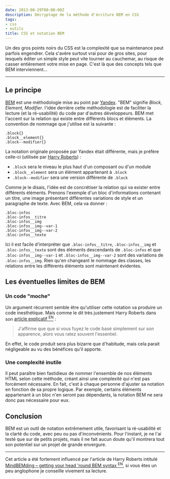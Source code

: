 ```yaml
---
date: 2013-08-29T00:00:00Z
description: Décryptage de la méthode d'écriture BEM en CSS
tags:
- css
- outils
title: CSS et notation BEM
---
```


Un des gros points noirs du CSS est la complexité que sa maintenance peut parfois engendrer. Cela s'avère surtout vrai pour de gros sites, pour lesquels éditer un simple style peut vite tourner au cauchemar, au risque de casser entièrement votre mise en page. C'est là que des concepts tels que BEM interviennent...

---

<h2>Le principe</h2>

<a href="http://bem.info/method/">BEM</a> est une méthodologie mise au point par <a href="http://www.yandex.com/">Yandex</a>. "BEM" signifie <em>Block, Element, Modifier</em>. l'idée derrière cette méthodologie est de faciliter la lecture (et la ré-usabilité) du code par d'autres développeurs. BEM met l'accent sur la relation qui existe entre différents blocs et éléments. La convention de nommage que j'utilise est la suivante&nbsp;:

<pre><code class="css">.block{}
.block__element{}
.block--modifier{}
</code></pre>

La notation originale proposée par Yandex était différente, mais je préfère celle-ci (utilisée par <a href="http://csswizardry.com/">Harry Roberts</a>)&nbsp;:

<ul>
<li><code>.block</code> sera le niveau le plus haut d'un composant ou d'un module</li>
<li><code>.block__element</code> sera un élément appartenant à <code>.block</code></li>
<li><code>.block--modifier</code> sera une version différente de <code>.block</code></li>
</ul>

Comme je le disais, l'idée est de concrétiser la relation qui va exister entre différents éléments. Prenons l'exemple d'un bloc d'informations contenant un titre, une image présentant différentes variations de style et un paragraphe de texte. Avec BEM, cela va donner&nbsp;:

<pre><code class="css">.bloc-infos
.bloc-infos__titre
.bloc-infos__img
.bloc-infos__img--var-1
.bloc-infos__img--var-2
.bloc-infos__texte
</code></pre>

<p>Ici il est facile d'interpréter que <code>.bloc-infos__titre</code>, <code>.bloc-infos__img</code> et <code>.bloc-infos__texte</code> sont des éléments descendants de <code>.bloc-infos</code> et que <code>.bloc-infos__img--var-1</code> et <code>.bloc-infos__img--var-2</code> sont des variations de <code>.bloc-infos__img</code>. Rien qu'en changeant le nommage des classes, les relations entre les différents éléments sont maintenant évidentes.</p>

<h2>Les éventuelles limites de BEM </h2>

<h3>Un code "moche"</h3>

Un argument récurrent semble être qu'utiliser cette notation va produire un code inesthétique. Mais comme le dit très justement Harry Roberts dans son <a href="http://csswizardry.com/2013/01/mindbemding-getting-your-head-round-bem-syntax/">article explicatif&nbsp;<sup>EN</sup></a>&nbsp;:

> J'affirme que que si vous fuyez le code basé simplement sur son apparence, alors vous ratez souvent l'essentiel.

En effet, le code produit sera plus bizarre que d'habitude, mais cela parait négligeable au vu des bénéfices qu'il apporte.

<h3>Une complexité inutile</h3>

Il peut paraître bien fastidieux de nommer l'ensemble de nos éléments HTML selon cette méthode, créant ainsi une complexité qui n'est pas forcément nécessaire. En fait, c'est à chaque personne d'ajuster sa notation en fonction de sa propre logique. Par exemple, certains éléments appartenant à un bloc n'en seront pas dépendants, la notation BEM ne sera donc pas nécessaire pour eux.

<h2>Conclusion</h2>

BEM est un outil de notation extrêmement utile, favorisant la ré-usabilité et la clarté du code, avec peu ou pas d'inconvénients. Pour l'instant, je ne l'ai testé que sur de petits projets, mais il ne fait aucun doute qu'il montrera tout son potentiel sur un projet de grande envergure.

---

<p class="info">Cet article a été fortement influencé par l'article de Harry Roberts intitulé <a href="http://csswizardry.com/2013/01/mindbemding-getting-your-head-round-bem-syntax/">MindBEMding – getting your head 'round BEM syntax&nbsp;<sup>EN</sup></a>, si vous êtes un peu anglophone je conseille vivement sa lecture.</p>
